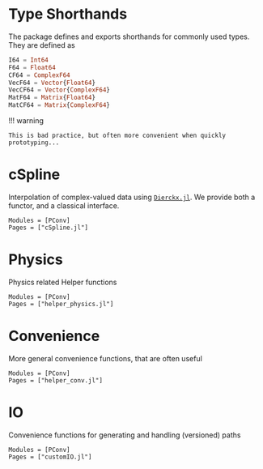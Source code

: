 # Type Shorthands

The package defines and exports shorthands for commonly used types. They are defined as

```julia
I64 = Int64
F64 = Float64
CF64 = ComplexF64
VecF64 = Vector{Float64}
VecCF64 = Vector{ComplexF64}
MatF64 = Matrix{Float64}
MatCF64 = Matrix{ComplexF64}
```

!!! warning

    This is bad practice, but often more convenient when quickly prototyping...

# cSpline

Interpolation of complex-valued data using [`Dierckx.jl`](https://github.com/kbarbary/Dierckx.jl). We provide both a functor, and a classical interface.

```@autodocs
Modules = [PConv]
Pages = ["cSpline.jl"]
```

# Physics

Physics related Helper functions

```@autodocs
Modules = [PConv]
Pages = ["helper_physics.jl"]
```

# Convenience

More general convenience functions, that are often useful

```@autodocs
Modules = [PConv]
Pages = ["helper_conv.jl"]
```

# IO

Convenience functions for generating and handling (versioned) paths

```@autodocs
Modules = [PConv]
Pages = ["customIO.jl"]
```